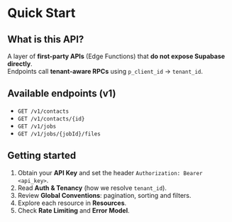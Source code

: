 # Quick Start

## What is this API?
A layer of **first-party APIs** (Edge Functions) that **do not expose Supabase directly**.  
Endpoints call **tenant-aware RPCs** using `p_client_id` → `tenant_id`.

## Available endpoints (v1)
- `GET /v1/contacts`
- `GET /v1/contacts/{id}`
- `GET /v1/jobs`
- `GET /v1/jobs/{jobId}/files`

## Getting started
1. Obtain your **API Key** and set the header `Authorization: Bearer <api_key>`.
2. Read **Auth & Tenancy** (how we resolve `tenant_id`).
3. Review **Global Conventions**: pagination, sorting and filters.
4. Explore each resource in **Resources**.
5. Check **Rate Limiting** and **Error Model**.